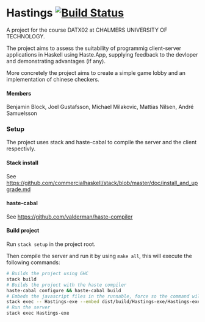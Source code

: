 # Hastings [![Build Status](https://travis-ci.org/DATx02-16-14/Hastings.svg?branch=travis-setup)](https://travis-ci.org/DATx02-16-14/Hastings)
A project for the course DATX02 at CHALMERS UNIVERSITY OF TECHNOLOGY. 

The project aims to assess the suitability of programmig client-server applications in Haskell using Haste.App, supplying feedback to the devloper and demonstrating advantages (if any). 

More concretely the project aims to create a simple game lobby and an implementation of chinese checkers. 

#### Members 
Benjamin Block, Joel Gustafsson, Michael Milakovic, Mattias Nilsen, André Samuelsson 


### Setup
The project uses stack and haste-cabal to compile the server and the client respectivly.

#### Stack install
See https://github.com/commercialhaskell/stack/blob/master/doc/install_and_upgrade.md<br>
#### haste-cabal
See https://github.com/valderman/haste-compiler

#### Build project
Run `stack setup` in the project root.

Then compile the server and run it by using `make all`, this will execute the following commands:
```bash
# Builds the project using GHC
stack build
# Builds the project with the haste compiler
haste-cabal configure && haste-cabal build
# Embeds the javascript files in the runnable, force so the command will run even if no changes has been made.
stack exec -- Hastings-exe --embed dist/build/Hastings-exe/Hastings-exe --force
# Run the server
stack exec Hastings-exe
```

